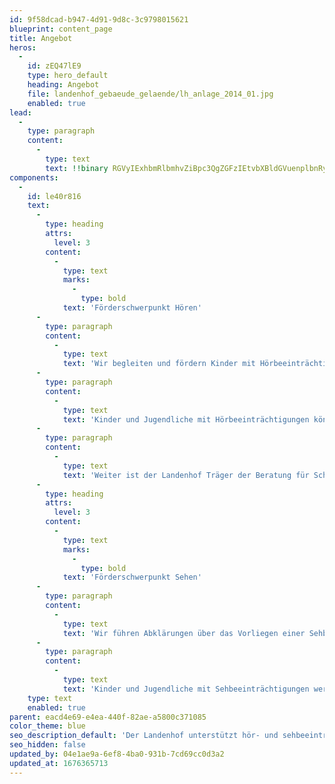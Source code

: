 ```yaml
---
id: 9f58dcad-b947-4d91-9d8c-3c9798015621
blueprint: content_page
title: Angebot
heros:
  -
    id: zEQ47lE9
    type: hero_default
    heading: Angebot
    file: landenhof_gebaeude_gelaende/lh_anlage_2014_01.jpg
    enabled: true
lead:
  -
    type: paragraph
    content:
      -
        type: text
        text: !!binary RGVyIExhbmRlbmhvZiBpc3QgZGFzIEtvbXBldGVuenplbnRydW0gZsO8ciBIw7ZyYmVlaW50csOkY2h0aWd1bmdlbiB1bmQgU2VoYmVlaW4CdHLDpGNodGlndW5nZW4gaW0gS2FudG9uIEFhcmdhdS4gV2lyIHVudGVyc3TDvHR6ZW4gTWVuc2NoZW4gbWl0IEjDtnItIG9kZXIgU2VoYmVlaW50csOkY2h0aWd1bgJnZW4gaW4gaWhyZW0gc2VsYnN0YmVzdGltbXRlbiBMZWJlbiwgaW5kZW0gd2lyIGlocmUgRsOkaGlna2VpdGVuIHVuZCBpaHJlIEVudHdpY2tsdW5nIGdlemllbHQgZsO2cmRlcm4u
components:
  -
    id: le40r816
    text:
      -
        type: heading
        attrs:
          level: 3
        content:
          -
            type: text
            marks:
              -
                type: bold
            text: 'Förderschwerpunkt Hören'
      -
        type: paragraph
        content:
          -
            type: text
            text: 'Wir begleiten und fördern Kinder mit Hörbeeinträchtigungen ab Geburt beim Spracherwerb und in ihrer Gesamtentwicklung, führen audiologische Abklärungen durch und übernehmen die Versorgung mit technischen Hilfsmitteln. '
      -
        type: paragraph
        content:
          -
            type: text
            text: 'Kinder und Jugendliche mit Hörbeeinträchtigungen können bei uns am Landenhof alle Stufen der Volksschule besuchen, hier wohnen oder werden durch unseren Audiopädagogischen Dienst in der Regelschule begleitet. '
      -
        type: paragraph
        content:
          -
            type: text
            text: 'Weiter ist der Landenhof Träger der Beratung für Schwerhörige und Gehörlose Aargau Solothurn, welche schwerhörige und gehörlose Personen jeden Alters, sowie deren Angehörige und Umfeld berät.'
      -
        type: heading
        attrs:
          level: 3
        content:
          -
            type: text
            marks:
              -
                type: bold
            text: 'Förderschwerpunkt Sehen'
      -
        type: paragraph
        content:
          -
            type: text
            text: 'Wir führen Abklärungen über das Vorliegen einer Sehbeeinträchtigung durch und unterstützen Menschen mit Sehbeeinträchtigungen ab Geburt dabei, ihre Sehfähigkeiten optimal zu entwickeln sowie kognitive, motorische, soziale und emotionale Fähigkeiten zu entfalten.'
      -
        type: paragraph
        content:
          -
            type: text
            text: 'Kinder und Jugendliche mit Sehbeeinträchtigungen werden durch unseren Visiopädagogischen Dienst in der Regelschule begleitet oder können voraussichtlich ab dem Schuljahr 2024/25 am Landenhof die Tagessonderschule Sehen besuchen.'
    type: text
    enabled: true
parent: eacd4e69-e4ea-440f-82ae-a5800c371085
color_theme: blue
seo_description_default: 'Der Landenhof unterstützt hör- und sehbeeinträchtigte Kinder & Jugendliche in ihrem selbstbestimmten Leben durch Förderung ihrer Fähigkeiten & Entwicklung'
seo_hidden: false
updated_by: 04e1ae9a-6ef8-4ba0-931b-7cd69cc0d3a2
updated_at: 1676365713
---
```

